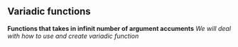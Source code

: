 ## Variadic functions
**Functions that takes in infinit number of argument accuments**
*We will deal with how to use and create variadic function*